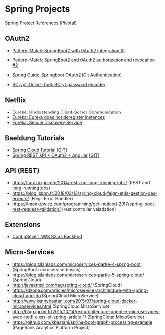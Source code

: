 
# Spring Projects 

[Spring Project References (Pivotal)](https://spring.io/projects)

## OAuth2
- [Pattern-Match: SpringBoot2 with OAuth2 integration #1](https://pattern-match.com/blog/2018/10/17/springboot2-with-oauth2-integration/)
- [Pattern-Match: SpringBoot2 and OAuth2 authorization and revocation #2](https://pattern-match.com/blog/2019/02/12/springboot2-and-oauth2-authorization-and-revocation/)

- [Spring Guide: Springboot OAuth2 (Git Authentication)](https://spring.io/guides/tutorials/spring-boot-oauth2/)

- [BCrypt-Online-Tool: BCryt password encoder](https://www.devglan.com/online-tools/bcrypt-hash-generator)

## Netflix
- [Eureka: Understanding Client-Server Communication](https://github.com/Netflix/eureka/wiki/Understanding-eureka-client-server-communication)
- [Eureka: Eureka does not deregister instances](https://thepracticaldeveloper.com/2017/06/28/how-to-fix-eureka-taking-too-long-to-deregister-instances/)
- [Eureka: Secure Discovery Service](https://dzone.com/articles/secure-discovery-with-spring-cloud-netflix-eureka)

## Baeldung Tutorials
- [Spring Cloud Tutorial](https://www.baeldung.com/spring-cloud-tutorial) [[GIT]](https://github.com/eugenp/tutorials/tree/master/spring-cloud/spring-cloud-bootstrap)
- [Spring REST API + OAuth2 + Angular](https://www.baeldung.com/rest-api-spring-oauth2-angular) [[GIT]](https://github.com/Baeldung/spring-security-oauth)

## API (REST)
- https://farazdagi.com/2014/rest-and-long-running-jobs/ (REST and long-running jobs)
- https://blog.ippon.fr/2018/02/13/spring-cloud-feign-et-la-gestion-des-erreurs/ (Feign Error Handler)
- https://lmonkiewicz.com/programming/get-noticed-2017/spring-boot-rest-request-validation/ (rest controller valadation)

## Extensions
- [ConfigSever: AWS S3 as BackEnd](https://github.com/mwnorman/spring-cloud-config-server-s3)

## Micro-Services
- https://blog.talanlabs.com/microservices-partie-4-spring-boot (SpringBoot microservice basics)
- https://blog.talanlabs.com/microservices-partie-5-spring-cloud/ (SpringCloud)
- http://javaetmoi.com/tag/spring-cloud/ (SpringCloud)
- https://dzone.com/articles/microservice-architecture-with-spring-cloud-and-do (SpringCloud MicroService)
- http://www.kennybastani.com/2015/07/spring-cloud-docker-microservices.html (SpringCloud MicroService)
- http://blog.ippon.fr/2015/10/14/rex-architecture-orientee-microservices-avec-netflix-oss-et-spring-article-1/ (SpringCloud MicroService)
- https://github.com/kbastani/spring-boot-graph-processing-example (PageRank Analytics Platform Project)
